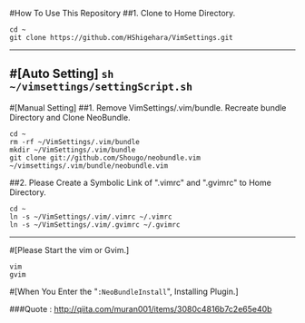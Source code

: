 #How To Use This Repository
##1. Clone to Home Directory.
```
cd ~
git clone https://github.com/HShigehara/VimSettings.git
```
---
#[Auto Setting]
`sh ~/vimsettings/settingScript.sh`
---
#[Manual Setting]
##1. Remove VimSettings/.vim/bundle. Recreate bundle Directory and Clone NeoBundle.
```
cd ~
rm -rf ~/VimSettings/.vim/bundle
mkdir ~/VimSettings/.vim/bundle
git clone git://github.com/Shougo/neobundle.vim ~/vimsettings/.vim/bundle/neobundle.vim
```
##2. Please Create a Symbolic Link of ".vimrc" and ".gvimrc" to Home Directory.
```
cd ~
ln -s ~/VimSettings/.vim/.vimrc ~/.vimrc
ln -s ~/VimSettings/.vim/.gvimrc ~/.gvimrc
```
---
#[Please Start the vim or Gvim.]
```
vim
gvim
```
#[When You Enter the "`:NeoBundleInstall`", Installing Plugin.]

###Quote : http://qiita.com/muran001/items/3080c4816b7c2e65e40b